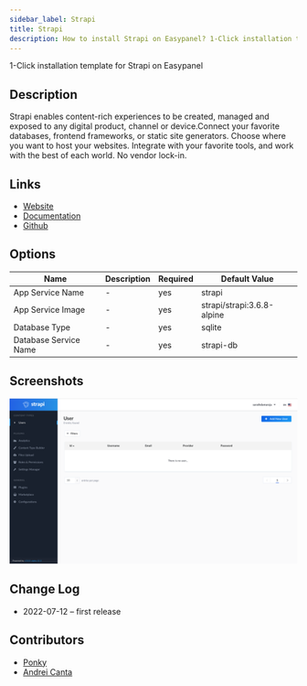 ```yaml
---
sidebar_label: Strapi
title: Strapi
description: How to install Strapi on Easypanel? 1-Click installation template for Strapi on Easypanel
---
```


<!-- generated -->

1-Click installation template for Strapi on Easypanel

## Description

Strapi enables content-rich experiences to be created, managed and exposed to any digital product, channel or device.Connect your favorite databases, frontend frameworks, or static site generators. Choose where you want to host your websites. Integrate with your favorite tools, and work with the best of each world. No vendor lock-in.

## Links

- [Website](https://strapi.io/)
- [Documentation](https://docs.strapi.io/developer-docs/latest/getting-started/introduction.html)
- [Github](https://github.com/strapi)

## Options

Name | Description | Required | Default Value
-|-|-|-
App Service Name | - | yes | strapi
App Service Image | - | yes | strapi/strapi:3.6.8-alpine
Database Type | - | yes | sqlite
Database Service Name | - | yes | strapi-db

## Screenshots

![Strapi Screenshot](./assets/screenshot.png)

## Change Log

- 2022-07-12 – first release

## Contributors

- [Ponky](https://github.com/Ponkhy)
- [Andrei Canta](https://github.com/deiucanta)
